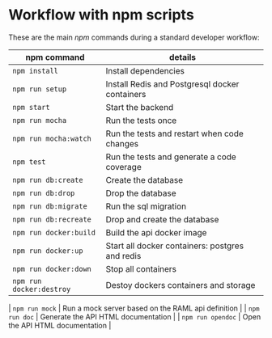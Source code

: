 # Workflow with npm scripts

These are the main *npm* commands during a standard developer workflow:

| npm command    | details  |
|----------------|----------|
| `npm install`  | Install dependencies  |
| `npm run setup`  | Install Redis and Postgresql docker containers  |
| `npm start`    | Start the backend  |
| `npm run mocha`|  Run the tests once|
| `npm run mocha:watch`|  Run the tests and restart when code changes |
| `npm test`     |  Run the tests and generate a code coverage |
| `npm run db:create`| Create the database 
| `npm run db:drop`| Drop the database
| `npm run db:migrate`| Run the sql migration
| `npm run db:recreate`| Drop and create the database
| `npm run docker:build`| Build the api docker image
| `npm run docker:up`| Start all docker containers: postgres and redis
| `npm run docker:down`| Stop all containers
| `npm run docker:destroy`| Destoy dockers containers and storage

| `npm run mock`  |  Run a mock server based on the RAML api definition |
| `npm run doc` |  Generate the API HTML documentation |
| `npm run opendoc` |  Open the API HTML documentation |